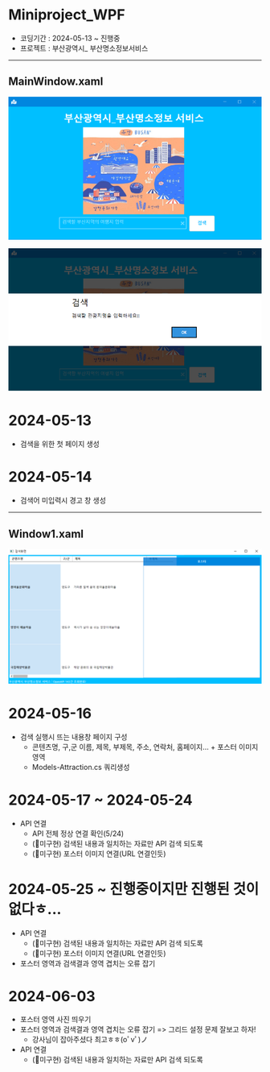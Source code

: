 # Miniproject_WPF

* 코딩기간 : 2024-05-13 ~ 진행중 
* 프로젝트 : 부산광역시_ 부산명소정보서비스 

---------------------------------------------------------------

## MainWindow.xaml  

![MainWindow.xaml](https://raw.githubusercontent.com/hyeily0627/Miniproject_WPF/main/images/MainWindow.PNG)

![warning](https://raw.githubusercontent.com/hyeily0627/Miniproject_WPF/main/images/warning.PNG)

# 2024-05-13 
- 검색을 위한 첫 페이지 생성

# 2024-05-14 
- 검색어 미입력시 경고 창 생성

----------------------------------------------------------------
## Window1.xaml

![Window1.xaml](https://raw.githubusercontent.com/hyeily0627/Miniproject_WPF/main/images/Window1.PNG)

# 2024-05-16 
- 검색 실행시 뜨는 내용창 페이지 구성
    - 콘텐츠명, 구,군 이름, 제목, 부제목, 주소, 연락처, 홈페이지... + 포스터 이미지 영역
    - Models-Attraction.cs 쿼리생성 

# 2024-05-17 ~ 2024-05-24 
- API 연결
    - API 전체 정상 연결 확인(5/24)
    - (🚨미구현) 검색된 내용과 일치하는 자료만 API 검색 되도록 
    - (🚨미구현) 포스터 이미지 연결(URL 연결인듯)

# 2024-05-25 ~ 진행중이지만 진행된 것이 없다ㅎ...
- API 연결 
    - (🚨미구현) 검색된 내용과 일치하는 자료만 API 검색 되도록 
    - (🚨미구현) 포스터 이미지 연결(URL 연결인듯)
- 포스터 영역과 검색결과 영역 겹치는 오류 잡기

# 2024-06-03
- 포스터 영역 사진 띄우기 
- 포스터 영역과 검색결과 영역 겹치는 오류 잡기 => 그리드 설정 문제 잘보고 하자! 
  - 강사님이 잡아주셨다 최고ㅎㅎ(oﾟvﾟ)ノ
- API 연결 
    - (🚨미구현) 검색된 내용과 일치하는 자료만 API 검색 되도록 
